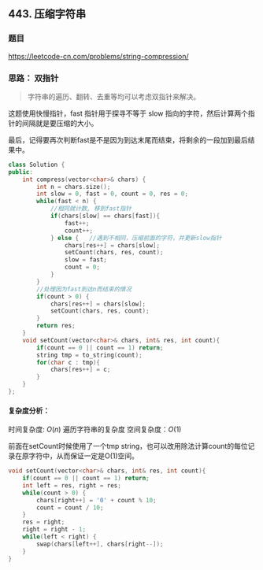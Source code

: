 ## 443. 压缩字符串

### 题目

https://leetcode-cn.com/problems/string-compression/

### 思路： 双指针

> 字符串的遍历、翻转、去重等均可以考虑双指针来解决。

这题使用快慢指针，fast 指针用于探寻不等于 slow 指向的字符，然后计算两个指针的间隔就是要压缩的大小。

最后，记得要再次判断fast是不是因为到达末尾而结束，将剩余的一段加到最后结果中。

```C++
class Solution {
public:
    int compress(vector<char>& chars) {
        int n = chars.size();
        int slow = 0, fast = 0, count = 0, res = 0;
        while(fast < n) {
            //相同就计数, 移到fast指针
            if(chars[slow] == chars[fast]){
                fast++;
                count++;
            } else {   //遇到不相同，压缩前面的字符，并更新slow指针
                chars[res++] = chars[slow];
                setCount(chars, res, count);
                slow = fast;
                count = 0; 
            }
        }
        //处理因为fast到达n而结束的情况
        if(count > 0) {
            chars[res++] = chars[slow];
            setCount(chars, res, count);
        }
        return res;
    }
    void setCount(vector<char>& chars, int& res, int count){
        if(count == 0 || count == 1) return;
        string tmp = to_string(count);
        for(char c : tmp){
            chars[res++] = c;
        }
    }
};
```
#### 复杂度分析：

时间复杂度: $O(n)$ 遍历字符串的复杂度
空间复杂度：$O(1)$ 

前面在setCount时候使用了一个tmp string，也可以改用除法计算count的每位记录在原字符中，从而保证一定是O(1)空间。

```C++
void setCount(vector<char>& chars, int& res, int count){
    if(count == 0 || count == 1) return;
    int left = res, right = res;
    while(count > 0) {
        chars[right++] = '0' + count % 10;
        count = count / 10;
    }
    res = right;
    right = right - 1;
    while(left < right) {
        swap(chars[left++], chars[right--]);
    }
}
```